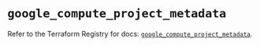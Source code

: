 # `google_compute_project_metadata`

Refer to the Terraform Registry for docs: [`google_compute_project_metadata`](https://registry.terraform.io/providers/hashicorp/google/5.35.0/docs/resources/compute_project_metadata).
